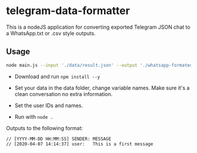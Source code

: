 # telegram-data-formatter

This is a nodeJS application for converting exported Telegram JSON chat to a WhatsApp.txt or .csv style outputs.

## Usage

```bash
node main.js --input './data/result.json' --output './whatsapp-formated.txt' --users './users.json'
```

* Download and run `npm install --y`

* Set your data in the data folder, change variable names. Make sure it's a clean conversation no extra information.

* Set the user IDs and names.

* Run with `node .`

Outputs to the following format:

```{javascript}
// [YYYY-MM-DD HH:MM:SS] SENDER: MESSAGE
// [2020-04-07 14:14:37] user:   This is a first message
```
